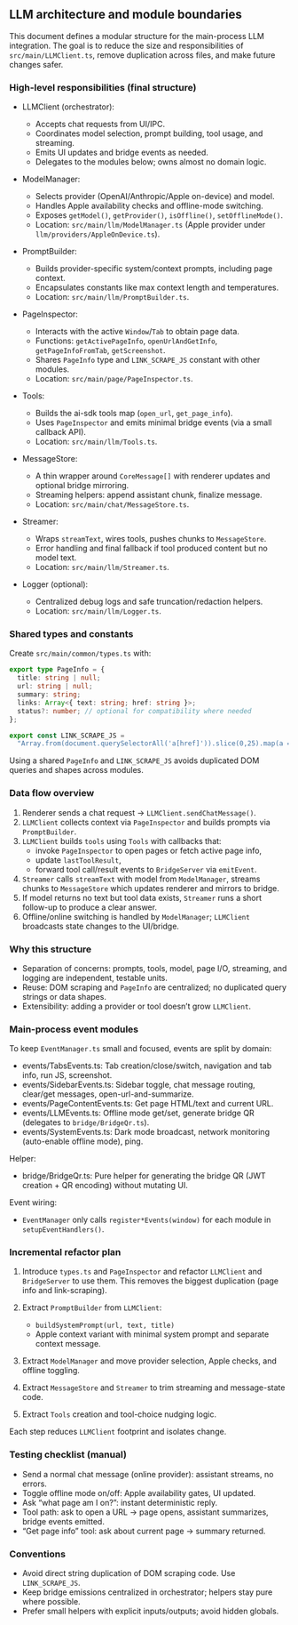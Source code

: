 ## LLM architecture and module boundaries

This document defines a modular structure for the main-process LLM integration. The goal is to reduce the size and responsibilities of `src/main/LLMClient.ts`, remove duplication across files, and make future changes safer.

### High-level responsibilities (final structure)

- LLMClient (orchestrator):
  - Accepts chat requests from UI/IPC.
  - Coordinates model selection, prompt building, tool usage, and streaming.
  - Emits UI updates and bridge events as needed.
  - Delegates to the modules below; owns almost no domain logic.

- ModelManager:
  - Selects provider (OpenAI/Anthropic/Apple on-device) and model.
  - Handles Apple availability checks and offline-mode switching.
  - Exposes `getModel()`, `getProvider()`, `isOffline()`, `setOfflineMode()`.
  - Location: `src/main/llm/ModelManager.ts` (Apple provider under `llm/providers/AppleOnDevice.ts`).

- PromptBuilder:
  - Builds provider-specific system/context prompts, including page context.
  - Encapsulates constants like max context length and temperatures.
  - Location: `src/main/llm/PromptBuilder.ts`.

- PageInspector:
  - Interacts with the active `Window`/`Tab` to obtain page data.
  - Functions: `getActivePageInfo`, `openUrlAndGetInfo`, `getPageInfoFromTab`, `getScreenshot`.
  - Shares `PageInfo` type and `LINK_SCRAPE_JS` constant with other modules.
  - Location: `src/main/page/PageInspector.ts`.

- Tools:
  - Builds the ai-sdk tools map (`open_url`, `get_page_info`).
  - Uses `PageInspector` and emits minimal bridge events (via a small callback API).
  - Location: `src/main/llm/Tools.ts`.

- MessageStore:
  - A thin wrapper around `CoreMessage[]` with renderer updates and optional bridge mirroring.
  - Streaming helpers: append assistant chunk, finalize message.
  - Location: `src/main/chat/MessageStore.ts`.

- Streamer:
  - Wraps `streamText`, wires tools, pushes chunks to `MessageStore`.
  - Error handling and final fallback if tool produced content but no model text.
  - Location: `src/main/llm/Streamer.ts`.

- Logger (optional):
  - Centralized debug logs and safe truncation/redaction helpers.
  - Location: `src/main/llm/Logger.ts`.

### Shared types and constants

Create `src/main/common/types.ts` with:

```ts
export type PageInfo = {
  title: string | null;
  url: string | null;
  summary: string;
  links: Array<{ text: string; href: string }>;
  status?: number; // optional for compatibility where needed
};

export const LINK_SCRAPE_JS =
  "Array.from(document.querySelectorAll('a[href]')).slice(0,25).map(a => ({ text: (a.textContent||'').trim().slice(0,80), href: a.href }))";
```

Using a shared `PageInfo` and `LINK_SCRAPE_JS` avoids duplicated DOM queries and shapes across modules.

### Data flow overview

1. Renderer sends a chat request → `LLMClient.sendChatMessage()`.
2. `LLMClient` collects context via `PageInspector` and builds prompts via `PromptBuilder`.
3. `LLMClient` builds `tools` using `Tools` with callbacks that:
   - invoke `PageInspector` to open pages or fetch active page info,
   - update `lastToolResult`,
   - forward tool call/result events to `BridgeServer` via `emitEvent`.
4. `Streamer` calls `streamText` with model from `ModelManager`, streams chunks to `MessageStore` which updates renderer and mirrors to bridge.
5. If model returns no text but tool data exists, `Streamer` runs a short follow-up to produce a clear answer.
6. Offline/online switching is handled by `ModelManager`; `LLMClient` broadcasts state changes to the UI/bridge.

### Why this structure

- Separation of concerns: prompts, tools, model, page I/O, streaming, and logging are independent, testable units.
- Reuse: DOM scraping and `PageInfo` are centralized; no duplicated query strings or data shapes.
- Extensibility: adding a provider or tool doesn’t grow `LLMClient`.

### Main-process event modules

To keep `EventManager.ts` small and focused, events are split by domain:

- events/TabsEvents.ts: Tab creation/close/switch, navigation and tab info, run JS, screenshot.
- events/SidebarEvents.ts: Sidebar toggle, chat message routing, clear/get messages, open-url-and-summarize.
- events/PageContentEvents.ts: Get page HTML/text and current URL.
- events/LLMEvents.ts: Offline mode get/set, generate bridge QR (delegates to `bridge/BridgeQr.ts`).
- events/SystemEvents.ts: Dark mode broadcast, network monitoring (auto-enable offline mode), ping.

Helper:
- bridge/BridgeQr.ts: Pure helper for generating the bridge QR (JWT creation + QR encoding) without mutating UI.

Event wiring:
- `EventManager` only calls `register*Events(window)` for each module in `setupEventHandlers()`.

### Incremental refactor plan

1) Introduce `types.ts` and `PageInspector` and refactor `LLMClient` and `BridgeServer` to use them. This removes the biggest duplication (page info and link-scraping).

2) Extract `PromptBuilder` from `LLMClient`:
   - `buildSystemPrompt(url, text, title)`
   - Apple context variant with minimal system prompt and separate context message.

3) Extract `ModelManager` and move provider selection, Apple checks, and offline toggling.

4) Extract `MessageStore` and `Streamer` to trim streaming and message-state code.

5) Extract `Tools` creation and tool-choice nudging logic.

Each step reduces `LLMClient` footprint and isolates change.

### Testing checklist (manual)

- Send a normal chat message (online provider): assistant streams, no errors.
- Toggle offline mode on/off: Apple availability gates, UI updated.
- Ask “what page am I on?”: instant deterministic reply.
- Tool path: ask to open a URL → page opens, assistant summarizes, bridge events emitted.
- “Get page info” tool: ask about current page → summary returned.

### Conventions

- Avoid direct string duplication of DOM scraping code. Use `LINK_SCRAPE_JS`.
- Keep bridge emissions centralized in orchestrator; helpers stay pure where possible.
- Prefer small helpers with explicit inputs/outputs; avoid hidden globals.


